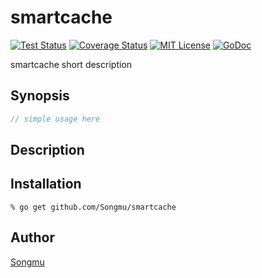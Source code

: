 smartcache
=======

[![Test Status](https://github.com/Songmu/smartcache/workflows/test/badge.svg?branch=master)][actions]
[![Coverage Status](https://coveralls.io/repos/Songmu/smartcache/badge.svg?branch=master)][coveralls]
[![MIT License](http://img.shields.io/badge/license-MIT-blue.svg?style=flat-square)][license]
[![GoDoc](https://godoc.org/github.com/Songmu/smartcache?status.svg)][godoc]

[actions]: https://github.com/Songmu/smartcache/actions?workflow=test
[coveralls]: https://coveralls.io/r/Songmu/smartcache?branch=master
[license]: https://github.com/Songmu/smartcache/blob/master/LICENSE
[godoc]: https://godoc.org/github.com/Songmu/smartcache

smartcache short description

## Synopsis

```go
// simple usage here
```

## Description

## Installation

```console
% go get github.com/Songmu/smartcache
```

## Author

[Songmu](https://github.com/Songmu)
